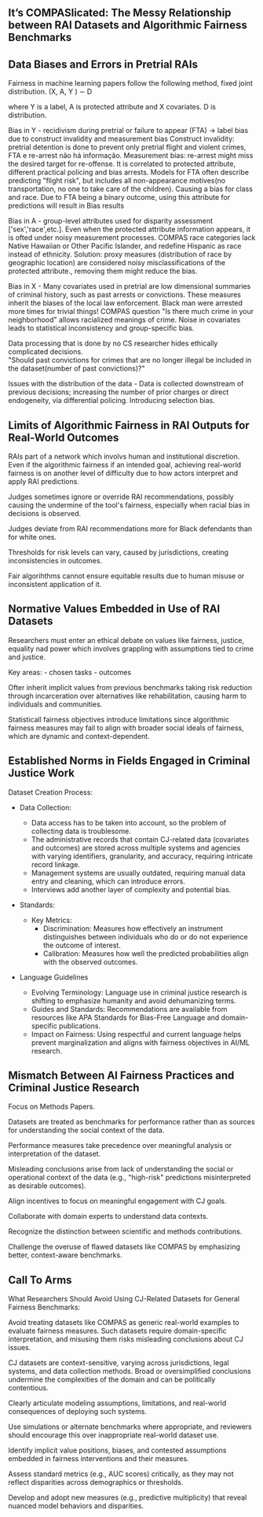 ## It’s COMPASlicated: The Messy Relationship between RAI Datasets and Algorithmic Fairness Benchmarks


## Data Biases and Errors in Pretrial RAIs

Fairness in machine learning papers follow the following method, fixed joint distribution.
(X, A, Y ) ∼ D

where Y is a label, A is protected attribute and X covariates. D is distribution.

Bias in Y - recidivism during pretrial or failure to appear (FTA) -> label bias due to construct invalidity and measurement bias
Construct invalidity: pretrial detention is done to prevent only pretrial flight and violent crimes, FTA e re-arrest não há informação.
Measurement bias: re-arrest might miss the desired target for re-offense. It is correlated to protected attribute, different practical policing and bias arrests.
Models for FTA often describe predicting "flight risk", but includes all  non-appearance motives(no transportation, no one to take care of the children). Causing a bias for class and race. 
Due to FTA being a binary outcome, using this attribute for predictions will result in Bias results


Bias in A - group-level attributes used for disparity assessment ['sex','race',etc.]. Even when the protected attribute information appears, it is ofted under noisy measurement processes. COMPAS race categories lack Native Hawaiian or Other Pacific Islander, and redefine Hispanic as race instead of ethnicity.
Solution:  proxy measures (distribution of race by geographic location) are considered noisy misclassifications of the protected attribute., removing them might reduce the bias.


Bias in X - Many covariates used in pretrial are low dimensional summaries of criminal history, such as past arrests or convictions. These measures inherit the biases of the local law enforcement. Black man were arrested more times for trivial things! 
COMPAS question "Is there much crime in your neighborhood" allows racialized meanings of crime.
Noise in covariates leads to statistical inconsistency and group-specific bias.


Data processing that is done by no CS researcher hides ethically complicated decisions.    
"Should past convictions for crimes that are no longer illegal be included in the dataset(number of past convictions)?"

Issues with the distribution of the data - Data is collected downstream of previous decisions; increasing the number of prior charges or direct endogeneity, via differential policing. Introducing selection bias.


## Limits of Algorithmic Fairness in RAI Outputs for Real-World Outcomes

RAIs part of a network which involvs human and institutional discretion. Even if the algorithmic fairness if an intended goal, achieving real-world fairness is on another level of difficulty due to how actors interpret and apply RAI predictions.

Judges sometimes ignore or override RAI recommendations, possibly causing the undermine of the tool's fairness, especially when racial bias in decisions is observed.

Judges deviate from RAI recommendations more for Black defendants than for white ones.

Thresholds for risk levels can vary, caused by jurisdictions, creating inconsistencies in outcomes.

Fair algorihthms cannot ensure equitable results due to human misuse or inconsistent application of it.


## Normative Values Embedded in Use of RAI Datasets

Researchers must enter an ethical debate on values like fairness, justice, equality nad power which involves grappling with assumptions tied to crime and justice.

Key areas: 
    - chosen tasks 
    - outcomes

Ofter inherit implicit values from previous benchmarks taking risk reduction through incarceration over alternatives like rehabilitation, causing harm to individuals and communities.

Statisticall fairness objectives introduce limitations since algorithmic fairness measures may fail to align with broader social ideals of fairness, which are dynamic and context-dependent.

## Established Norms in Fields Engaged in Criminal Justice Work

Dataset Creation Process:
- Data Collection:  
    - Data access has to be taken into account, so the problem of collecting data is troublesome.
    - The administrative records that contain CJ-related data (covariates and outcomes) are stored across multiple systems and agencies with varying identifiers, granularity, and accuracy, requiring intricate record linkage.
    - Management systems are usually outdated, requiring manual data entry and cleaning, which can introduce errors.
    - Interviews add another layer of complexity and potential bias.

- Standards:
    - Key Metrics: 
        - Discrimination: Measures how effectively an instrument distinguishes between individuals who do or do not experience the outcome of interest.
        - Calibration: Measures how well the predicted probabilities align with the observed outcomes.

- Language Guidelines
    - Evolving Terminology: Language use in criminal justice research is shifting to emphasize humanity and avoid dehumanizing terms.
    - Guides and Standards: Recommendations are available from resources like APA Standards for Bias-Free Language and domain-specific publications.
    - Impact on Fairness: Using respectful and current language helps prevent marginalization and aligns with fairness objectives in AI/ML research.

## Mismatch Between AI Fairness Practices and Criminal Justice Research

Focus on Methods Papers.

Datasets are treated as benchmarks for performance rather than as sources for understanding the social context of the data. 

Performance measures take precedence over meaningful analysis or interpretation of the dataset.

Misleading conclusions arise from lack of understanding the social or operational context of the data (e.g., "high-risk" predictions misinterpreted as desirable outcomes).

Align incentives to focus on meaningful engagement with CJ goals.

Collaborate with domain experts to understand data contexts.

Recognize the distinction between scientific and methods contributions.

Challenge the overuse of flawed datasets like COMPAS by emphasizing better, context-aware benchmarks.

## Call To Arms

What Researchers Should Avoid
Using CJ-Related Datasets for General Fairness Benchmarks:

Avoid treating datasets like COMPAS as generic real-world examples to evaluate fairness measures. Such datasets require domain-specific interpretation, and misusing them risks misleading conclusions about CJ issues.

CJ datasets are context-sensitive, varying across jurisdictions, legal systems, and data collection methods. Broad or oversimplified conclusions undermine the complexities of the domain and can be politically contentious.

Clearly articulate modeling assumptions, limitations, and real-world consequences of deploying such systems.

Use simulations or alternate benchmarks where appropriate, and reviewers should encourage this over inappropriate real-world dataset use.

Identify implicit value positions, biases, and contested assumptions embedded in fairness interventions and their measures.

Assess standard metrics (e.g., AUC scores) critically, as they may not reflect disparities across demographics or thresholds.

Develop and adopt new measures (e.g., predictive multiplicity) that reveal nuanced model behaviors and disparities.